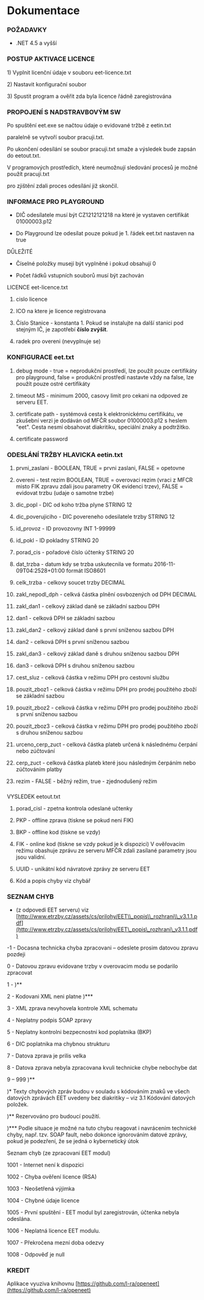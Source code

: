 # Dokumentace

### POŽADAVKY

* .NET 4.5 a vyšší

### POSTUP AKTIVACE LICENCE

1\) Vyplnit licenční údaje v souboru eet-licence.txt

2\) Nastavit konfigurační soubor

3\) Spustit program a ověřit zda byla licence řádně zaregistrována

### PROPOJENÍ S NADSTRAVBOVÝM SW

Po spuštění eet.exe se načtou údaje o evidované tržbě z eetin.txt

paralelně se vytvoří soubor pracuji.txt.

Po ukončení odesílání se soubor pracuji.txt smaže a výsledek bude zapsán do eetout.txt.

V programových prostředích, které neumožnují sledování procesů je možné použít pracuji.txt

pro zjištění zdali proces odesílání již skončil.

### INFORMACE PRO PLAYGROUND

* DIČ odesílatele musí být CZ1212121218 na které je vystaven certifikát 01000003.p12

* Do Playground lze odesílat pouze pokud je 1. řádek eet.txt nastaven na true

DŮLEŽITÉ

* Číselné položky musejí být vyplněné i pokud obsahují 0

* Počet řádků vstupních souborů musí být zachován

LICENCE eet-licence.txt

1. cislo licence

2. ICO na ktere je licence registrovana

3. Číslo Stanice - konstanta 1. Pokud se instalujte na další stanici pod stejným IČ, je zapotřebí **číslo zvýšit**.

4. radek pro overeni \(nevyplnuje se\)

### KONFIGURACE eet.txt

1. debug mode - true = neprodukční prostředí, lze použít pouze certifikáty pro playground, false = produkční prostředí nastavte vždy na false, lze použít pouze ostré certifikáty

2. timeout MS - minimum 2000, casovy limit pro cekani na odpoved ze serveru EET.

3. certificate path - systémová cesta k elektronickému certifikátu, ve zkušební verzi je dodáván od MFČR soubor 01000003.p12 s heslem "eet". Cesta nesmí obsahovat diakritiku, speciální znaky a podtržitko.

4. certificate password

### ODESLÁNÍ TRŽBY HLAVICKA eetin.txt

1. prvni\_zaslani - BOOLEAN, TRUE = prvni zaslani, FALSE = opetovne

2. overeni - test rezim BOOLEAN, TRUE = overovaci rezim \(vraci z MFCR misto FIK zpravu zdali jsou parametry OK evidenci trzev\), FALSE = evidovat trzbu \(udaje o samotne trzbe\)

3. dic\_popl - DIC od koho tržba plyne STRING 12

4. dic\_poverujiciho - DIC povereneho odesilatele trzby STRING 12

5. id\_provoz - ID provozovny INT 1-99999

6. id\_pokl - ID pokladny STRING 20

7. porad\_cis - pořadové číslo účtenky STRING 20

8. dat\_trzba - datum kdy se trzba uskutecnila ve formatu 2016-11-09T04:2528+01:00 formát ISO8601

9. celk\_trzba - celkovy soucet trzby DECIMAL

10. zakl\_nepodl\_dph - celkvá částka plnění osvbozených od DPH DECIMAL

11. zakl\_dan1 - celkový základ daně se základní sazbou DPH

12. dan1 - celková DPH se základní sazbou

13. zakl\_dan2 - celkový základ daně s první sníženou sazbou DPH

14. dan2 - celková DPH s první sníženou sazbou

15. zakl\_dan3 - celkový  základ daně s druhou sníženou sazbou DPH

16. dan3 - celková DPH s druhou sníženou sazbou

17. cest\_sluz - celková částka v režimu DPH pro cestovní službu

18. pouzit\_zboz1 - celková částka v režimu DPH pro prodej použitého zboží se základní sazbou

19. pouzit\_zboz2 - celková částka v režimu DPH pro prodej použitého zboží s první sníženou sazbou

20. pouzit\_zboz3 - celková částka v režimu DPH pro prodej použitého zboží s druhou sníženou sazbou

21. urceno\_cerp\_zuct -  celková částka plateb určená k následnému čerpání nebo zúčtování

22. cerp\_zuct - celková částka plateb které jsou následným čerpáním nebo zúčtováním platby

23. rezim - FALSE - běžný režim, true - zjednodušený režim

### 

VYSLEDEK eetout.txt

1. porad\_cisl - zpetna kontrola odeslané učtenky

2. PKP - offline zprava \(tiskne se pokud neni FIK\)

3. BKP - offline kod \(tiskne se vzdy\)

4. FIK - online kod \(tiskne se vzdy pokud je k dispozici\) V ověřovacím režimu obashuje zprávu ze serveru MFČR zdali zasílané parametry jsou jsou validní.

5. UUID - unikátní kód návratové zprávy ze serveru EET

6. Kód a popis chyby viz chybář

### SEZNAM CHYB

* \(z odpovedi EET serveru\) viz [http://www.etrzby.cz/assets/cs/prilohy/EET\\_popis\\_rozhrani\\_v3.1.1.pdf](http://www.etrzby.cz/assets/cs/prilohy/EET\_popis\_rozhrani\_v3.1.1.pdf)  

-1 - Docasna technicka chyba zpracovani – odeslete prosim datovou zpravu pozdeji

0 - Datovou zpravu evidovane trzby v overovacim modu se podarilo zpracovat

1 - \)\*\*

2 - Kodovani XML neni platne \)\*\*\*

3 - XML zprava nevyhovela kontrole XML schematu

4 - Neplatny podpis SOAP zpravy

5 - Neplatny kontrolni bezpecnostni kod poplatnika \(BKP\)

6 - DIC poplatnika ma chybnou strukturu

7 - Datova zprava je prilis velka

8 - Datova zprava nebyla zpracovana kvuli technicke chybe nebochybe dat

9 – 999 \)\*\*

\)\* Texty chybových zpráv budou v souladu s kódováním znaků ve všech datových zprávách EET uvedeny bez diakritiky – viz 3.1 Kódování datových položek.

\)\*\* Rezervováno pro budoucí použití.

\)\*\*\* Podle situace je možné na tuto chybu reagovat i navrácením technické chyby, např. tzv. SOAP fault, nebo dokonce ignorováním datové zprávy, pokud je podezření, že se jedná o kybernetický útok

Seznam chyb \(ze zpracovani EET modul\)

1001 - Internet není k dispozici

1002 - Chyba ověření licence \(RSA\)

1003 - Neošetřená výjimka

1004 - Chybné údaje licence

1005 - První spuštění - EET modul byl zaregistrován, účtenka nebyla odeslána.

1006 - Neplatná licence EET modulu.

1007 - Překročena mezní doba odezvy

1008 - Odpověď je null

### KREDIT

Aplikace vyuziva knihovnu [https://github.com/l-ra/openeet](https://github.com/l-ra/openeet)

